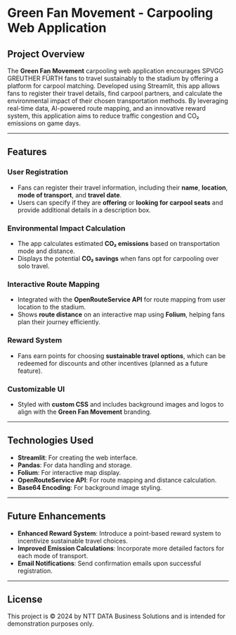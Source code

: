 # Green Fan Movement - Carpooling Web Application

## Project Overview
The **Green Fan Movement** carpooling web application encourages SPVGG GREUTHER FÜRTH fans to travel sustainably to the stadium by offering a platform for carpool matching. Developed using Streamlit, this app allows fans to register their travel details, find carpool partners, and calculate the environmental impact of their chosen transportation methods. By leveraging real-time data, AI-powered route mapping, and an innovative reward system, this application aims to reduce traffic congestion and CO₂ emissions on game days.

---

## Features

### User Registration
- Fans can register their travel information, including their **name**, **location**, **mode of transport**, and **travel date**.
- Users can specify if they are **offering** or **looking for carpool seats** and provide additional details in a description box.

### Environmental Impact Calculation
- The app calculates estimated **CO₂ emissions** based on transportation mode and distance.
- Displays the potential **CO₂ savings** when fans opt for carpooling over solo travel.

### Interactive Route Mapping
- Integrated with the **OpenRouteService API** for route mapping from user location to the stadium.
- Shows **route distance** on an interactive map using **Folium**, helping fans plan their journey efficiently.

### Reward System
- Fans earn points for choosing **sustainable travel options**, which can be redeemed for discounts and other incentives (planned as a future feature).

### Customizable UI
- Styled with **custom CSS** and includes background images and logos to align with the **Green Fan Movement** branding.

---

## Technologies Used
- **Streamlit**: For creating the web interface.
- **Pandas**: For data handling and storage.
- **Folium**: For interactive map display.
- **OpenRouteService API**: For route mapping and distance calculation.
- **Base64 Encoding**: For background image styling.

---

## Future Enhancements
- **Enhanced Reward System**: Introduce a point-based reward system to incentivize sustainable travel choices.
- **Improved Emission Calculations**: Incorporate more detailed factors for each mode of transport.
- **Email Notifications**: Send confirmation emails upon successful registration.

---

## License
This project is © 2024 by NTT DATA Business Solutions and is intended for demonstration purposes only.